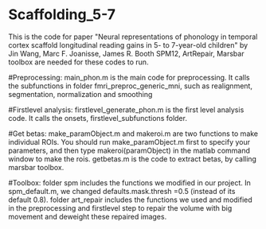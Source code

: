 # Scaffolding_5-7
 This is the code for paper "Neural representations of phonology in temporal cortex scaffold longitudinal reading gains in 5- to 7-year-old children" by Jin Wang, Marc F. Joanisse, James R. Booth
SPM12, ArtRepair, Marsbar toolbox are needed for these codes to run.

#Preprocessing:
main_phon.m is the main code for preprocessing. It calls the subfunctions in folder fmri_preproc_generic_mni, such as realignment, segmentation, normalization and smoothing

#Firstlevel analysis:
firstlevel_generate_phon.m is the first level analysis code. It calls the onsets, firstlevel_subfunctions folder. 

#Get betas:
make_paramObject.m and makeroi.m are two functions to make individual ROIs. You should run make_paramObject.m first to specify your parameters, and then type makeroi(paramObject) in the matlab command window to make the rois.
getbetas.m is the code to extract betas, by calling marsbar toolbox.

#Toolbox:
folder spm includes the functions we modified in our project. In spm_default.m, we changed defaults.mask.thresh =0.5 (instead of its default 0.8).
folder  art_repair includes the functions we used and modified in the preprocessing and firstlevel step to repair the volume with big movement and deweight these repaired images.